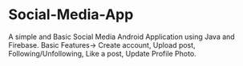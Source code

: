 # Social-Media-App
A simple and Basic Social Media Android Application using Java and Firebase.
Basic Features-> Create account,
                 Upload post,
                 Following/Unfollowing,
                 Like a post,
                 Update Profile Photo.

